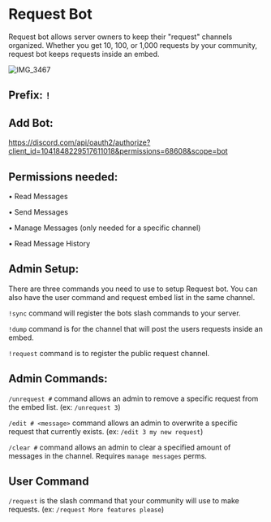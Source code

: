 # Request Bot
Request bot allows server owners to keep their "request" channels organized. Whether you get 10, 100, or 1,000 requests by your community, request bot keeps requests inside an embed.  

![IMG_3467](https://user-images.githubusercontent.com/60682584/204779336-424c09c4-274e-40df-adeb-84f5901a8be6.PNG)

## Prefix: `!`

## Add Bot: 

https://discord.com/api/oauth2/authorize?client_id=1041848229517611018&permissions=68608&scope=bot

## Permissions needed: 

• Read Messages

• Send Messages

• Manage Messages (only needed for a specific channel)

• Read Message History

## Admin Setup:
There are three commands you need to use to setup Request bot. You can also have the user command and request embed list in the same channel.

`!sync` command will register the bots slash commands to your server.

`!dump` command is for the channel that will post the users requests inside an embed.

`!request` command is to register the public request channel. 

## Admin Commands:
`/unrequest #` command allows an admin to remove a specific request from the embed list. (ex: `/unrequest 3`)

`/edit # <message>` command allows an admin to overwrite a specific request that currently exists. (ex: `/edit 3 my new request`)

`/clear #` command allows an admin to clear a specified amount of messages in the channel. Requires `manage messages` perms.

## User Command
`/request` is the slash command that your community will use to make requests. (ex: `/request More features please`)
